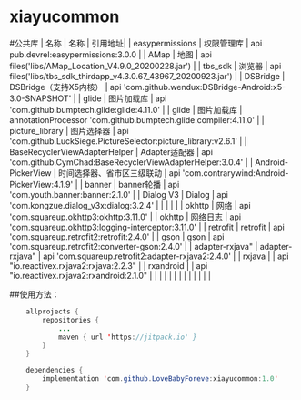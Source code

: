 # xiayucommon
#公共库
|  名称 |  名称 | 引用地址|
|  easypermissions |  权限管理库 | api pub.devrel:easypermissions:3.0.0  |
|  AMap |  地图 | api files('libs/AMap_Location_V4.9.0_20200228.jar') |
|  tbs_sdk |  浏览器 |  api files('libs/tbs_sdk_thirdapp_v4.3.0.67_43967_20200923.jar') |
|  DSBridge |  DSBridge（支持X5内核） | api 'com.github.wendux:DSBridge-Android:x5-3.0-SNAPSHOT' |
|  glide |  图片加载库 | api 'com.github.bumptech.glide:glide:4.11.0'  |
|  glide |  图片加载库 | annotationProcessor 'com.github.bumptech.glide:compiler:4.11.0' |
|  picture_library |  图片选择器 | api 'com.github.LuckSiege.PictureSelector:picture_library:v2.6.1' |
|  BaseRecyclerViewAdapterHelper |  Adapter适配器 | api 'com.github.CymChad:BaseRecyclerViewAdapterHelper:3.0.4'  |
|  Android-PickerView | 时间选择器、省市区三级联动  | api 'com.contrarywind:Android-PickerView:4.1.9'  |
|   banner | banner轮播 |  api 'com.youth.banner:banner:2.1.0' |
|  Dialog V3 |  Dialog |  api 'com.kongzue.dialog_v3x:dialog:3.2.4' |
|   |   |   |
|  okhttp |  网络 | api 'com.squareup.okhttp3:okhttp:3.11.0'  |
|  okhttp |  网络日志 |  api 'com.squareup.okhttp3:logging-interceptor:3.11.0' |
|  retrofit |  retrofit |   api 'com.squareup.retrofit2:retrofit:2.4.0'  |
|  gson | gson  |  api 'com.squareup.retrofit2:converter-gson:2.4.0'  |
|  adapter-rxjava" | adapter-rxjava"  |  api 'com.squareup.retrofit2:adapter-rxjava2:2.4.0'  |
|  rxjava |   |  api "io.reactivex.rxjava2:rxjava:2.2.3" |
|  rxandroid |   | api "io.reactivex.rxjava2:rxandroid:2.1.0"  |
|   |   |   |
|   |   |   |
|   |   |   |
    
##使用方法：
```  java
    allprojects {
        repositories {
            ...
            maven { url 'https://jitpack.io' }
        }
    }

    dependencies {
        implementation 'com.github.LoveBabyForeve:xiayucommon:1.0'
    }
```

